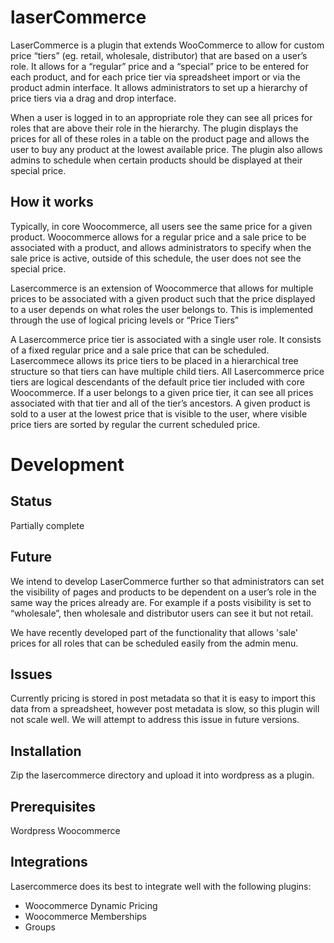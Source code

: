 laserCommerce
=============

LaserCommerce is a plugin that extends WooCommerce to allow for custom price “tiers” (eg. retail, wholesale, distributor) that are based on a user’s role. It allows for a “regular” price and a “special” price to be entered for each product, and for each price tier via spreadsheet import or via the product admin interface. It allows administrators to set up a hierarchy of price tiers via a drag and drop interface.

When a user is logged in to an appropriate role they can see all prices for roles that are above their role in the hierarchy. The plugin displays the prices for all of these roles in a table on the product page and allows the user to buy any product at the lowest available price. The plugin also allows admins to schedule when certain products should be displayed at their special price.

How it works
------------

Typically, in core Woocommerce, all users see the same price for a given product. Woocommerce allows for a regular price and a sale price to be associated with a product, and allows administrators to specify when the sale price is active, outside of this schedule, the user does not see the special price.

Lasercommerce is an extension of Woocommerce that allows for multiple prices to be associated with a given product such that the price displayed to a user depends on what roles the user belongs to.
This is implemented through the use of logical pricing levels or “Price Tiers”

A Lasercommerce price tier is associated with a single user role. It consists of a fixed regular price and a sale price that can be scheduled. Lasercommece allows its price tiers to be placed in a hierarchical tree structure so that tiers can have multiple child tiers. All Lasercommerce price tiers are logical descendants of the default price tier included with core Woocommerce. If a user belongs to a given price tier, it can see all prices associated with that tier and all of the tier’s ancestors. A given product is sold to a user at the lowest price that is visible to the user, where visible price tiers are sorted by regular the current scheduled price.

Development
===========

Status
------

Partially complete

Future
------

We intend to develop LaserCommerce further so that administrators can set the visibility of pages and products to be dependent on a user’s role in the same way the prices already are. For example if a posts visibility is set to “wholesale”, then wholesale and distributor users can see it but not retail.

We have recently developed part of the functionality that allows 'sale' prices for all roles that can be scheduled easily from the admin menu.

Issues
------

Currently pricing is stored in post metadata so that it is easy to import this data from a spreadsheet, however post metadata is slow, so this plugin will not scale well. We will attempt to address this issue in future versions.

Installation
------------

Zip the lasercommerce directory and upload it into wordpress as a plugin.

Prerequisites
-------------

Wordpress
Woocommerce

Integrations
------------

Lasercommerce does its best to integrate well with the following plugins:
 - Woocommerce Dynamic Pricing
 - Woocommerce Memberships
 - Groups
